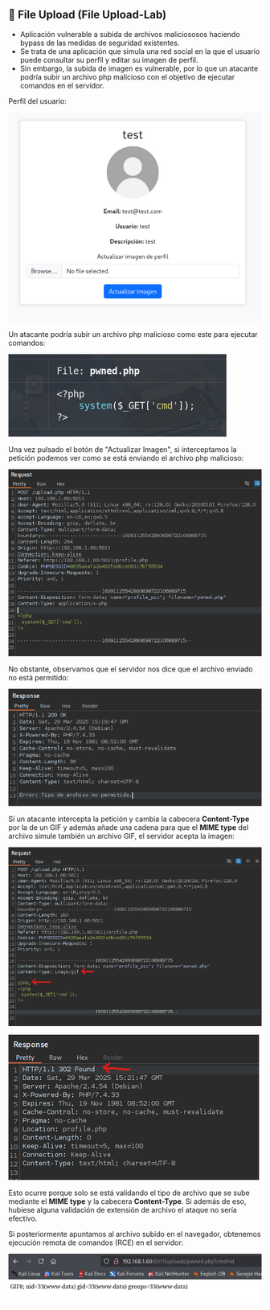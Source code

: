 ## 🚨 File Upload (File Upload-Lab)
- Aplicación vulnerable a subida de archivos maliciososos haciendo bypass de las medidas de seguridad existentes.
- Se trata de una aplicación que simula una red social en la que el usuario puede consultar su perfil y editar su imagen de perfil.
- Sin embargo, la subida de imagen es vulnerable, por lo que un atacante podría subir un archivo php malicioso con el objetivo de ejecutar comandos en el servidor.

Perfil del usuario:

![Perfil del usuario](images/profile.png)

Un atacante podría subir un archivo php malicioso como este para ejecutar comandos:

![Archivo malicioso](images/pwned.png)

Una vez pulsado el botón de "Actualizar Imagen", si interceptamos la petición podemos ver como se está enviando el archivo php malicioso:

![Peticion sin modificar](images/request1.png)

No obstante, observamos que el servidor nos dice que el archivo enviado no está permitido:

![Respuesta del servidor](images/response.png)

Si un atacante intercepta la petición y cambia la cabecera **Content-Type** por la de un GIF y además añade una cadena para que el **MIME type** del archivo simule también un archivo GIF, el servidor acepta la imagen: 

![Peticion modificada](images/request2.png)

![Respuesta exitosa del servidor](images/response2.png)

Esto ocurre porque solo se está validando el tipo de archivo que se sube mediante el **MIME type** y la cabecera **Content-Type**. Si además de eso, hubiese alguna validación de extensión de archivo el ataque no sería efectivo.

Si posteriormente apuntamos al archivo subido en el navegador, obtenemos ejecución remota de comandos (RCE) en el servidor:

![Apuntando al archivo php](images/rce.png)


